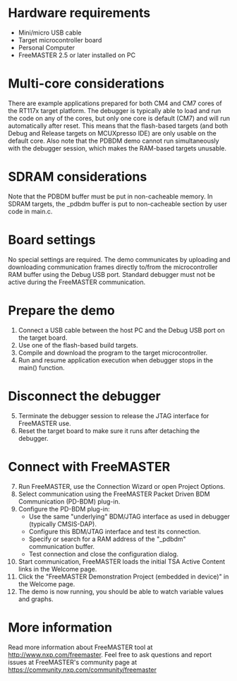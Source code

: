 Hardware requirements
=====================
- Mini/micro USB cable
- Target microcontroller board
- Personal Computer
- FreeMASTER 2.5 or later installed on PC

Multi-core considerations
=========================
There are example applications prepared for both CM4 and CM7 cores of the RT117x target platform. 
The debugger is typically able to load and run the code on any of the cores, but only one core 
is default (CM7) and will run automatically after reset. This means that the flash-based targets 
(and both Debug and Release targets on MCUXpresso IDE) are only usable on the default core.
Also note that the PDBDM demo cannot run simultaneously with the debugger session, which 
makes the RAM-based targets unusable.

SDRAM considerations
====================
Note that the PDBDM buffer must be put in non-cacheable memory. In SDRAM targets, the
_pdbdm buffer is put to non-cacheable section by user code in main.c.

Board settings
==============
No special settings are required. The demo communicates by uploading and
downloading communication frames directly to/from the microcontroller
RAM buffer using the Debug USB port. Standard debugger must not be active 
during the FreeMASTER communication.

Prepare the demo
===============
1.  Connect a USB cable between the host PC and the Debug USB port on the target board.
2.  Use one of the flash-based build targets.
3.  Compile and download the program to the target microcontroller.
4.  Run and resume application execution when debugger stops in the main() function.

Disconnect the debugger
=======================
5.  Terminate the debugger session to release the JTAG interface for FreeMASTER use.
6.  Reset the target board to make sure it runs after detaching the debugger.

Connect with FreeMASTER
=======================
7.  Run FreeMASTER, use the Connection Wizard or open Project Options.
8.  Select communication using the FreeMASTER Packet Driven BDM Communication (PD-BDM) plug-in.
9.  Configure the PD-BDM plug-in:
     - Use the same "underlying" BDM/JTAG interface as used in debugger (typically CMSIS-DAP).
     - Configure this BDM/JTAG interface and test its connection.
     - Specify or search for a RAM address of the "_pdbdm" communication buffer.
     - Test connection and close the configuration dialog.
10.  Start communication, FreeMASTER loads the initial TSA Active Content links in the Welcome page.
11. Click the "FreeMASTER Demonstration Project (embedded in device)" in the Welcome page.
12. The demo is now running, you should be able to watch variable values and graphs.

More information
================
Read more information about FreeMASTER tool at http://www.nxp.com/freemaster.
Feel free to ask questions and report issues at FreeMASTER's 
community page at https://community.nxp.com/community/freemaster
